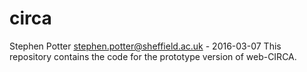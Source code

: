 # circa
Stephen Potter stephen.potter@sheffield.ac.uk - 2016-03-07
This repository contains the code for the prototype version of web-CIRCA.

